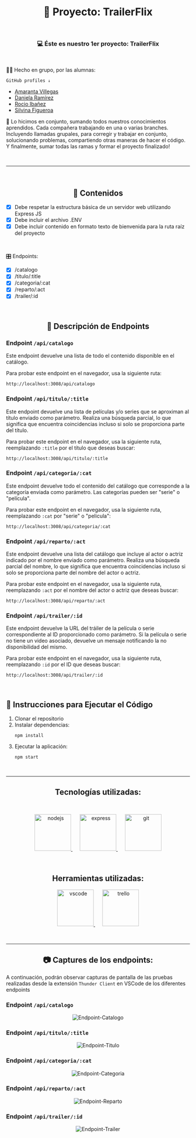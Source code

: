 <h1 align="center">🗿 Proyecto: TrailerFlix</h1>

&nbsp;

<h3 align="center"> 💻 Éste es nuestro 1er proyecto: TrailerFlix</h3>

&nbsp;

<p>👩‍💻 Hecho en grupo, por las alumnas:</p>

`GitHub profiles ↓`

<ul>
        <li><a href="https://github.com/amarantaVC" target="_blank">Amaranta Villegas</a></li>
        <li><a href="https://github.com/dxniela" target="_blank">Daniela Ramírez</a></li>
        <li><a href="https://github.com/Roci16" target="_blank">Rocio Ibañez</a></li>
        <li><a href="https://github.com/silfigue" target="_blank">Silvina Figueroa</a></li>
</ul>

<p>💜 Lo hicimos en conjunto, sumando todos nuestros conocimientos aprendidos. Cada compañera trabajando en una o varias branches. Incluyendo llamadas grupales, para corregir y trabajar en conjunto, solucionando problemas, compartiendo otras maneras de hacer el código. Y finalmente, sumar todas las ramas y formar el proyecto finalizado!</p>

&nbsp;

---

&nbsp;

 <h2 align="center"> 📝 Contenidos </h2>

- [x] Debe respetar la estructura básica de un servidor web utilizando Express JS
- [x] Debe incluir el archivo .ENV
- [x] Debe incluir contenido en formato texto de bienvenida para la ruta raíz del proyecto

&nbsp;

🎛 Endpoints:

- [x] /catalogo
- [x] /titulo/:title
- [x] /categoria/:cat
- [x] /reparto/:act
- [x] /trailer/:id

&nbsp;

<h2 align="center">📝 Descripción de Endpoints</h2>

<h3>Endpoint <code>/api/catalogo</code></h3>

<p>Este endpoint devuelve una lista de todo el contenido disponible en el catálogo.</p>

<p>Para probar este endpoint en el navegador, usa la siguiente ruta:</p>

<pre><code>http://localhost:3008/api/catalogo</code></pre>

<h3>Endpoint <code>/api/titulo/:title</code></h3>

<p>Este endpoint devuelve una lista de películas y/o series que se aproximan al título enviado como parámetro. Realiza una búsqueda parcial, lo que significa que encuentra coincidencias incluso si solo se proporciona parte del título.</p>

<p>Para probar este endpoint en el navegador, usa la siguiente ruta, reemplazando <code>:title</code> por el título que deseas buscar:</p>

<pre><code>http://localhost:3008/api/titulo/:title</code></pre>

<h3>Endpoint <code>/api/categoria/:cat</code></h3>

<p>Este endpoint devuelve todo el contenido del catálogo que corresponde a la categoría enviada como parámetro. Las categorías pueden ser "serie" o "película".</p>

<p>Para probar este endpoint en el navegador, usa la siguiente ruta, reemplazando <code>:cat</code> por "serie" o "pelicula":</p>

<pre><code>http://localhost:3008/api/categoria/:cat</code></pre>

<h3>Endpoint <code>/api/reparto/:act</code></h3>

<p>Este endpoint devuelve una lista del catálogo que incluye al actor o actriz indicado por el nombre enviado como parámetro. Realiza una búsqueda parcial del nombre, lo que significa que encuentra coincidencias incluso si solo se proporciona parte del nombre del actor o actriz.</p>

<p>Para probar este endpoint en el navegador, usa la siguiente ruta, reemplazando <code>:act</code> por el nombre del actor o actriz que deseas buscar:</p>

<pre><code>http://localhost:3008/api/reparto/:act</code></pre>

<h3>Endpoint <code>/api/trailer/:id</code></h3>

<p>Este endpoint devuelve la URL del tráiler de la película o serie correspondiente al ID proporcionado como parámetro. Si la película o serie no tiene un video asociado, devuelve un mensaje notificando la no disponibilidad del mismo.</p>

<p>Para probar este endpoint en el navegador, usa la siguiente ruta, reemplazando <code>:id</code> por el ID que deseas buscar:</p>

<pre><code>http://localhost:3008/api/trailer/:id</code></pre>

&nbsp;

 <h2>📄 Instrucciones para Ejecutar el Código</h2>

<ol>
    <li>Clonar el repositorio</li>
    <li>Instalar dependencias:
        <pre><code>npm install</code></pre>
    </li>
    <li>Ejecutar la aplicación:
        <pre><code>npm start</code></pre>
    </li>
</ol>

&nbsp;

---

<h2 align="center">Tecnologías utilizadas:</h2>

&nbsp;

<p align="center"> 
  <a href="https://nodejs.org/" target="_blank" style="margin: 0 10px;"> 
    <img src="https://raw.githubusercontent.com/devicons/devicon/master/icons/nodejs/nodejs-original-wordmark.svg" alt="nodejs" width="100" height="100"/> 
  </a>
  <a href="https://expressjs.com/" target="_blank" style="margin: 0 10px;"> 
    <img src="https://raw.githubusercontent.com/devicons/devicon/master/icons/express/express-original-wordmark.svg" alt="express" width="100" height="100"/> 
  </a>
  <a href="https://git-scm.com/" target="_blank" style="margin: 0 10px;"> 
    <img src="https://raw.githubusercontent.com/devicons/devicon/master/icons/git/git-original-wordmark.svg" alt="git" width="100" height="100"/> 
  </a> 
</p>

&nbsp;

<h2 align="center">Herramientas utilizadas:</h2>

<p align="center"> 
  <a href="https://code.visualstudio.com/" target="_blank" style="margin: 0 10px;"> 
    <img src="https://raw.githubusercontent.com/devicons/devicon/master/icons/vscode/vscode-original-wordmark.svg" alt="vscode" width="100" height="100"/> 
  </a>
  <a href="https://trello.com/" target="_blank" style="margin: 0 10px;"> 
    <img src="https://raw.githubusercontent.com/devicons/devicon/master/icons/trello/trello-plain-wordmark.svg" alt="trello" width="100" height="100"/> 
  </a>
</p>

&nbsp;

---

<h2 align="center">📷 Captures de los endpoints:</h2>

<p>A continuación, podrán observar capturas de pantalla de las pruebas realizadas desde la extensión <code>Thunder Client</code> en VSCode de los diferentes endpoints</p>

<h3>Endpoint <code>/api/catalogo</code></h3>

<p align="center"> 
  <img src="src/images/endpointCatalogo.jpg" alt="Endpoint-Catalogo"/>
</p>

<h3>Endpoint <code>/api/titulo/:title</code></h3>

<p align="center"> 
  <img src="src/images/endpointTitulo.jpg" alt="Endpoint-Titulo"/>
</p>

<h3>Endpoint <code>/api/categoria/:cat</code></h3>

<p align="center">
  <img src="src/images/endpointCategoria.jpg" alt="Endpoint-Categoria"/>
</p>

<h3>Endpoint <code>/api/reparto/:act</code></h3>

<p align="center">
  <img src="src/images/endpointReparto.jpg" alt="Endpoint-Reparto"/>
</p>

<h3>Endpoint <code>/api/trailer/:id</code></h3>

<p align="center">
  <img src="src/images/endpointTrailer.jpg" alt="Endpoint-Trailer"/>
</p>

&nbsp;
